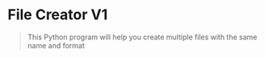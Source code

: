 # File Creator V1
   > This Python program will help you create multiple files with the same name and format   
